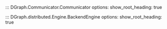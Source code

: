 ::: DGraph.Communicator.Communicator
    options:
        show_root_heading: true
    
::: DGraph.distributed.Engine.BackendEngine
    options:
        show_root_heading: true